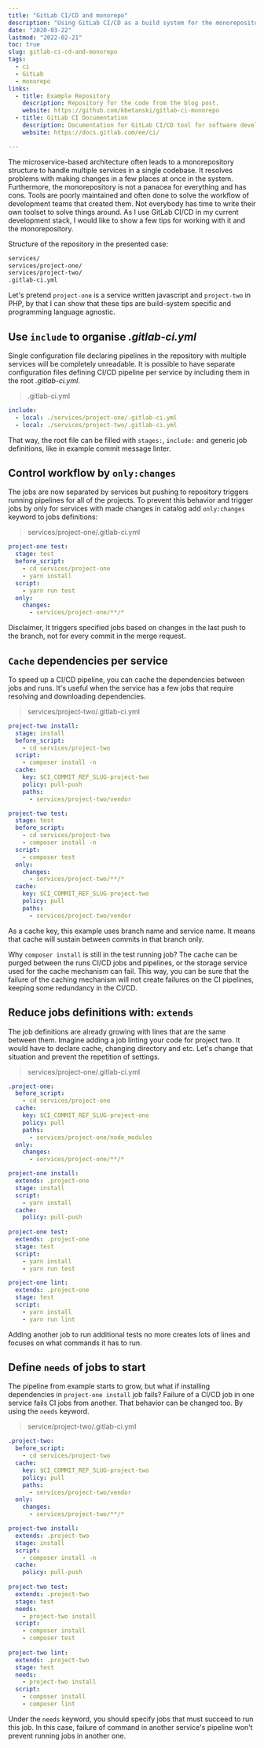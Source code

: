 ```yaml
---
title: "GitLab CI/CD and monorepo"
description: "Using GitLab CI/CD as a build system for the monorepository."
date: "2020-03-22"
lastmod: "2022-02-21"
toc: true
slug: gitlab-ci-cd-and-monorepo
tags:
  - ci
  - GitLab
  - monorepo
links:
  - title: Example Repository
    description: Repository for the code from the blog post.
    website: https://github.com/kbetanski/gitlab-ci-monorepo
  - title: GitLab CI Documentation
    description: Documentation for GitLab CI/CD tool for software development using continuous methodologies.
    website: https://docs.gitlab.com/ee/ci/

---
```


The microservice-based architecture often leads to a monorepository structure to
handle multiple services in a single codebase. It resolves problems with making
changes in a few places at once in the system. Furthermore, the monorepository
is not a panacea for everything and has cons. Tools are poorly maintained and
often done to solve the workflow of development teams that created them. Not
everybody has time to write their own toolset to solve things around. As I use
GitLab CI/CD in my current development stack, I would like to show a few tips
for working with it and the monorepository.

Structure of the repository in the presented case:
```bash
services/
services/project-one/
services/project-two/
.gitlab-ci.yml
```

Let's pretend `project-one` is a service written javascript and `project-two` in
PHP, by that I can show that these tips are build-system specific and
programming language agnostic.

## Use `include` to organise *.gitlab-ci.yml*

Single configuration file declaring pipelines in the repository with multiple
services will be completely unreadable. It is possible to have separate
configuration files defining CI/CD pipeline per service by including them in the
root *.gitlab-ci.yml*.

>.gitlab-ci.yml
```yaml
include:
  - local: ./services/project-one/.gitlab-ci.yml
  - local: ./services/project-two/.gitlab-ci.yml
```

That way, the root file can be filled with `stages:`, `include:` and generic job
definitions, like in example commit message linter.

## Control workflow by `only:changes`

The jobs are now separated by services but pushing to repository triggers
running pipelines for all of the projects. To prevent this behavior and trigger
jobs by only for services with made changes in catalog add `only:changes`
keyword to jobs definitions:

>services/project-one/.gitlab-ci.yml
```yaml
project-one test:
  stage: test
  before_script:
    - cd services/project-one
    - yarn install
  script:
    - yarn run test
  only:
    changes:
      - services/project-one/**/*
```

Disclaimer, It triggers specified jobs based on changes in the last push to the
branch, not for every commit in the merge request.

## `Cache` dependencies per service

To speed up a CI/CD pipeline, you can cache the dependencies between jobs and
runs. It's useful when the service has a few jobs that require resolving and
downloading dependencies.

>services/project-two/.gitlab-ci.yml
```yaml
project-two install:
  stage: install
  before_script:
    - cd services/project-two
  script:
    - composer install -n
  cache:
    key: $CI_COMMIT_REF_SLUG-project-two
    policy: pull-push
    paths:
      - services/project-two/vendor

project-two test:
  stage: test
  before_script:
    - cd services/project-two
    - composer install -n
  script:
    - composer test
  only:
    changes:
      - services/project-two/**/*
  cache:
    key: $CI_COMMIT_REF_SLUG-project-two
    policy: pull
    paths:
      - services/project-two/vendor
``` 

As a cache key, this example uses branch name and service name. It means that
cache will sustain between commits in that branch only.

Why `composer install` is still in the test running job? The cache can be purged
between the runs CI/CD jobs and pipelines, or the storage service used for the
cache mechanism can fail. This way, you can be sure that the failure of the
caching mechanism will not create failures on the CI pipelines, keeping some
redundancy in the CI/CD.

## Reduce jobs definitions with: `extends`

The job definitions are already growing with lines that are the same between
them. Imagine adding a job linting your code for project two. It would have to
declare cache, changing directory and etc. Let's change that situation and
prevent the repetition of settings.

>services/project-one/.gitlab-ci.yml
```yaml
.project-one:
  before_script:
    - cd services/project-one
  cache:
    key: $CI_COMMIT_REF_SLUG-project-one
    policy: pull
    paths:
      - services/project-one/node_modules
  only:
    changes:
      - services/project-one/**/*

project-one install:
  extends: .project-one
  stage: install
  script:
    - yarn install
  cache:
    policy: pull-push
  
project-one test:
  extends: .project-one
  stage: test
  script:
    - yarn install
    - yarn run test

project-one lint:
  extends: .project-one
  stage: test
  script:
    - yarn install
    - yarn run lint
```

Adding another job to run additional tests no more creates lots of lines and
focuses on what commands it has to run. 

## Define `needs` of jobs to start

The pipeline from example starts to grow, but what if installing dependencies in
`project-one install` job fails? Failure of a CI/CD job in one service fails CI
jobs from another. That behavior can be changed too. By using the `needs`
keyword.

>service/project-two/.gitlab-ci.yml
```yaml
.project-two:
  before_script:
    - cd services/project-two
  cache:
    key: $CI_COMMIT_REF_SLUG-project-two
    policy: pull
    paths:
      - services/project-two/vendor
  only:
    changes:
      - services/project-two/**/*

project-two install:
  extends: .project-two
  stage: install
  script:
    - composer install -n
  cache:
    policy: pull-push
  
project-two test:
  extends: .project-two
  stage: test
  needs:
    - project-two install
  script:
    - composer install
    - composer test
  
project-two lint:
  extends: .project-two
  stage: test
  needs:
    - project-two install
  script:
    - composer install
    - composer lint
```

Under the `needs` keyword, you should specify jobs that must succeed to run this
job. In this case, failure of command in another service's pipeline won't
prevent running jobs in another one.
